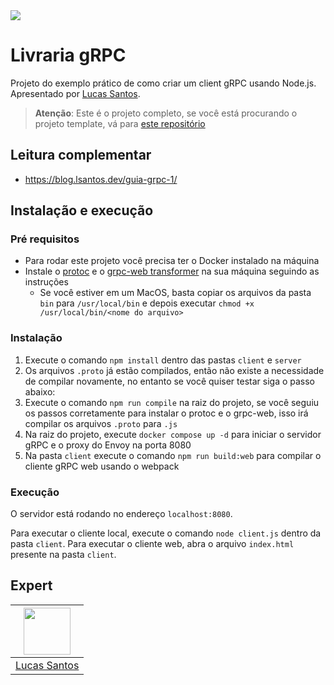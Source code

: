 <img src="https://storage.googleapis.com/golden-wind/experts-club/capa-github.svg" />

# Livraria gRPC

Projeto do exemplo prático de como criar um client gRPC usando Node.js. Apresentado por [Lucas Santos](https://info.lsantos.dev).

> __Atenção__: Este é o projeto completo, se você está procurando o projeto template, vá para [este repositório](https://github.com/rocketseat-experts-club/grpc-bookstore-client-template)

## Leitura complementar

- https://blog.lsantos.dev/guia-grpc-1/

## Instalação e execução

### Pré requisitos

- Para rodar este projeto você precisa ter o Docker instalado na máquina
- Instale o [protoc](https://github.com/protocolbuffers/protobuf/releases) e o [grpc-web transformer](https://github.com/grpc/grpc-web/releases) na sua máquina seguindo as instruções
  - Se você estiver em um MacOS, basta copiar os arquivos da pasta `bin` para `/usr/local/bin` e depois executar `chmod +x /usr/local/bin/<nome do arquivo>`

### Instalação

1. Execute o comando `npm install` dentro das pastas `client` e `server`
2. Os arquivos `.proto` já estão compilados, então não existe a necessidade de compilar novamente, no entanto se você quiser testar siga o passo abaixo:
  1. Execute o comando `npm run compile` na raiz do projeto, se você seguiu os passos corretamente para instalar o protoc e o grpc-web, isso irá compilar os arquivos `.proto` para `.js`
3. Na raiz do projeto, execute `docker compose up -d` para iniciar o servidor gRPC e o proxy do Envoy na porta 8080
4. Na pasta `client` execute o comando `npm run build:web` para compilar o cliente gRPC web usando o webpack

### Execução

O servidor está rodando no endereço `localhost:8080`.

Para executar o cliente local, execute o comando `node client.js` dentro da pasta `client`.
Para executar o cliente web, abra o arquivo `index.html` presente na pasta `client`.

## Expert

| [<img src="https://github.com/khaosdoctor.png" width="75px;"/>](http://info.lsantos.dev) |
| :-: |
|[Lucas Santos](https://info.lsantos.dev)|
